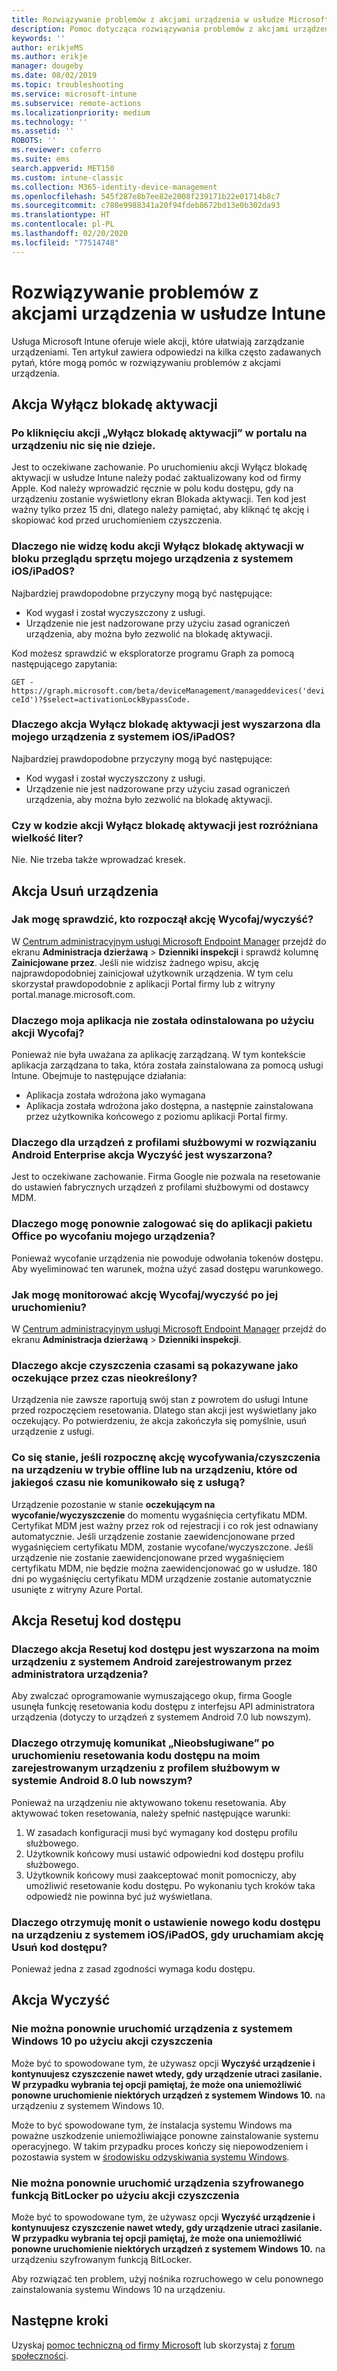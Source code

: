 ```yaml
---
title: Rozwiązywanie problemów z akcjami urządzenia w usłudze Microsoft Intune — Azure | Microsoft Docs
description: Pomoc dotycząca rozwiązywania problemów z akcjami urządzenia.
keywords: ''
author: erikjeMS
ms.author: erikje
manager: dougeby
ms.date: 08/02/2019
ms.topic: troubleshooting
ms.service: microsoft-intune
ms.subservice: remote-actions
ms.localizationpriority: medium
ms.technology: ''
ms.assetid: ''
ROBOTS: ''
ms.reviewer: coferro
ms.suite: ems
search.appverid: MET150
ms.custom: intune-classic
ms.collection: M365-identity-device-management
ms.openlocfilehash: 545f287e8b7ee82e2008f239171b22e01714b8c7
ms.sourcegitcommit: c780e9988341a20f94fdeb8672bd13e0b302da93
ms.translationtype: HT
ms.contentlocale: pl-PL
ms.lasthandoff: 02/20/2020
ms.locfileid: "77514748"
---
```

# <a name="troubleshoot-device-actions-in-intune"></a>Rozwiązywanie problemów z akcjami urządzenia w usłudze Intune

Usługa Microsoft Intune oferuje wiele akcji, które ułatwiają zarządzanie urządzeniami. Ten artykuł zawiera odpowiedzi na kilka często zadawanych pytań, które mogą pomóc w rozwiązywaniu problemów z akcjami urządzenia.

## <a name="disable-activation-lock-action"></a>Akcja Wyłącz blokadę aktywacji

### <a name="i-clicked-the-disable-activation-lock-action-in-the-portal-but-nothing-happened-on-the-device"></a>Po kliknięciu akcji „Wyłącz blokadę aktywacji” w portalu na urządzeniu nic się nie dzieje.
Jest to oczekiwane zachowanie. Po uruchomieniu akcji Wyłącz blokadę aktywacji w usłudze Intune należy podać zaktualizowany kod od firmy Apple. Kod należy wprowadzić ręcznie w polu kodu dostępu, gdy na urządzeniu zostanie wyświetlony ekran Blokada aktywacji. Ten kod jest ważny tylko przez 15 dni, dlatego należy pamiętać, aby kliknąć tę akcję i skopiować kod przed uruchomieniem czyszczenia.

### <a name="why-dont-i-see-the-disable-activation-lock-code-in-the-hardware-overview-blade-of-my-iosipados-device"></a>Dlaczego nie widzę kodu akcji Wyłącz blokadę aktywacji w bloku przeglądu sprzętu mojego urządzenia z systemem iOS/iPadOS?
Najbardziej prawdopodobne przyczyny mogą być następujące:
- Kod wygasł i został wyczyszczony z usługi.
- Urządzenie nie jest nadzorowane przy użyciu zasad ograniczeń urządzenia, aby można było zezwolić na blokadę aktywacji.

Kod możesz sprawdzić w eksploratorze programu Graph za pomocą następującego zapytania:

```GET - https://graph.microsoft.com/beta/deviceManagement/manageddevices('deviceId')?$select=activationLockBypassCode.```

### <a name="why-is-the-disable-activation-lock-action-greyed-out-for-my-iosipados-device"></a>Dlaczego akcja Wyłącz blokadę aktywacji jest wyszarzona dla mojego urządzenia z systemem iOS/iPadOS?
Najbardziej prawdopodobne przyczyny mogą być następujące: 
- Kod wygasł i został wyczyszczony z usługi.
- Urządzenie nie jest nadzorowane przy użyciu zasad ograniczeń urządzenia, aby można było zezwolić na blokadę aktywacji.

### <a name="is-the-disable-activation-lock-code-case-sensitive"></a>Czy w kodzie akcji Wyłącz blokadę aktywacji jest rozróżniana wielkość liter?
Nie. Nie trzeba także wprowadzać kresek.

## <a name="remove-devices-action"></a>Akcja Usuń urządzenia

### <a name="how-do-i-tell-who-started-a-retirewipe"></a>Jak mogę sprawdzić, kto rozpoczął akcję Wycofaj/wyczyść?
W [Centrum administracyjnym usługi Microsoft Endpoint Manager](https://go.microsoft.com/fwlink/?linkid=2109431) przejdź do ekranu **Administracja dzierżawą** > **Dzienniki inspekcji** i sprawdź kolumnę **Zainicjowane przez**.
Jeśli nie widzisz żadnego wpisu, akcję najprawdopodobniej zainicjował użytkownik urządzenia. W tym celu skorzystał prawdopodobnie z aplikacji Portal firmy lub z witryny portal.manage.microsoft.com.

### <a name="why-wasnt-my-application-uninstalled-after-using-retire"></a>Dlaczego moja aplikacja nie została odinstalowana po użyciu akcji Wycofaj?
Ponieważ nie była uważana za aplikację zarządzaną. W tym kontekście aplikacja zarządzana to taka, która została zainstalowana za pomocą usługi Intune. Obejmuje to następujące działania:
- Aplikacja została wdrożona jako wymagana
- Aplikacja została wdrożona jako dostępna, a następnie zainstalowana przez użytkownika końcowego z poziomu aplikacji Portal firmy.

### <a name="why-is-wipe-grayed-out-for-android-enterprise-work-profile-devices"></a>Dlaczego dla urządzeń z profilami służbowymi w rozwiązaniu Android Enterprise akcja Wyczyść jest wyszarzona?
Jest to oczekiwane zachowanie. Firma Google nie pozwala na resetowanie do ustawień fabrycznych urządzeń z profilami służbowymi od dostawcy MDM.

### <a name="why-can-i-sign-back-into-my-office-apps-after-my-device-was-retired"></a>Dlaczego mogę ponownie zalogować się do aplikacji pakietu Office po wycofaniu mojego urządzenia?
Ponieważ wycofanie urządzenia nie powoduje odwołania tokenów dostępu. Aby wyeliminować ten warunek, można użyć zasad dostępu warunkowego.

### <a name="how-can-i-monitor-a-retirewipe-action-after-it-was-issued"></a>Jak mogę monitorować akcję Wycofaj/wyczyść po jej uruchomieniu?
W [Centrum administracyjnym usługi Microsoft Endpoint Manager](https://go.microsoft.com/fwlink/?linkid=2109431) przejdź do ekranu **Administracja dzierżawą** > **Dzienniki inspekcji**.

### <a name="why-do-wipes-sometimes-show-as-pending-indefinitely"></a>Dlaczego akcje czyszczenia czasami są pokazywane jako oczekujące przez czas nieokreślony?
Urządzenia nie zawsze raportują swój stan z powrotem do usługi Intune przed rozpoczęciem resetowania. Dlatego stan akcji jest wyświetlany jako oczekujący. Po potwierdzeniu, że akcja zakończyła się pomyślnie, usuń urządzenie z usługi.

### <a name="what-happens-if-i-start-a-retirewipe-on-an-offline-device-or-a-device-that-hasnt-communicated-with-the-service-in-a-while"></a>Co się stanie, jeśli rozpocznę akcję wycofywania/czyszczenia na urządzeniu w trybie offline lub na urządzeniu, które od jakiegoś czasu nie komunikowało się z usługą?
Urządzenie pozostanie w stanie **oczekującym na wycofanie/wyczyszczenie** do momentu wygaśnięcia certyfikatu MDM. Certyfikat MDM jest ważny przez rok od rejestracji i co rok jest odnawiany automatycznie. Jeśli urządzenie zostanie zaewidencjonowane przed wygaśnięciem certyfikatu MDM, zostanie wycofane/wyczyszczone. Jeśli urządzenie nie zostanie zaewidencjonowane przed wygaśnięciem certyfikatu MDM, nie będzie można zaewidencjonować go w usłudze. 180 dni po wygaśnięciu certyfikatu MDM urządzenie zostanie automatycznie usunięte z witryny Azure Portal.


## <a name="reset-passcode-action"></a>Akcja Resetuj kod dostępu

### <a name="why-is-the-reset-passcode-action-greyed-out-on-my-android-device-admin-enrolled-device"></a>Dlaczego akcja Resetuj kod dostępu jest wyszarzona na moim urządzeniu z systemem Android zarejestrowanym przez administratora urządzenia?
Aby zwalczać oprogramowanie wymuszającego okup, firma Google usunęła funkcję resetowania kodu dostępu z interfejsu API administratora urządzenia (dotyczy to urządzeń z systemem Android 7.0 lub nowszym).

### <a name="why-do-i-get-a-not-supported-message-when-i-issue-a-passcode-reset-to-my-android-80-or-later-work-profile-enrolled-device"></a>Dlaczego otrzymuję komunikat „Nieobsługiwane” po uruchomieniu resetowania kodu dostępu na moim zarejestrowanym urządzeniu z profilem służbowym w systemie Android 8.0 lub nowszym?
Ponieważ na urządzeniu nie aktywowano tokenu resetowania. Aby aktywować token resetowania, należy spełnić następujące warunki:
1. W zasadach konfiguracji musi być wymagany kod dostępu profilu służbowego.
2. Użytkownik końcowy musi ustawić odpowiedni kod dostępu profilu służbowego.
3. Użytkownik końcowy musi zaakceptować monit pomocniczy, aby umożliwić resetowanie kodu dostępu.
Po wykonaniu tych kroków taka odpowiedź nie powinna być już wyświetlana.

### <a name="why-am-i-prompted-to-set-a-new-passcode-on-my-iosipados-device-when-i-issue-the-remove-passcode-action"></a>Dlaczego otrzymuję monit o ustawienie nowego kodu dostępu na urządzeniu z systemem iOS/iPadOS, gdy uruchamiam akcję Usuń kod dostępu?
Ponieważ jedna z zasad zgodności wymaga kodu dostępu.


## <a name="wipe-action"></a>Akcja Wyczyść

### <a name="i-cant-restart-a-windows-10-device-after-using-the-wipe-action"></a>Nie można ponownie uruchomić urządzenia z systemem Windows 10 po użyciu akcji czyszczenia
Może być to spowodowane tym, że używasz opcji **Wyczyść urządzenie i kontynuujesz czyszczenie nawet wtedy, gdy urządzenie utraci zasilanie. W przypadku wybrania tej opcji pamiętaj, że może ona uniemożliwić ponowne uruchomienie niektórych urządzeń z systemem Windows 10.** na urządzeniu z systemem Windows 10.

Może to być spowodowane tym, że instalacja systemu Windows ma poważne uszkodzenie uniemożliwiające ponowne zainstalowanie systemu operacyjnego. W takim przypadku proces kończy się niepowodzeniem i pozostawia system w [środowisku odzyskiwania systemu Windows]( https://docs.microsoft.com/windows-hardware/manufacture/desktop/windows-recovery-environment--windows-re--technical-reference).

### <a name="i-cant-restart-a-bitlocker-encrypted-device-after-using-the-wipe-action"></a>Nie można ponownie uruchomić urządzenia szyfrowanego funkcją BitLocker po użyciu akcji czyszczenia
Może być to spowodowane tym, że używasz opcji **Wyczyść urządzenie i kontynuujesz czyszczenie nawet wtedy, gdy urządzenie utraci zasilanie. W przypadku wybrania tej opcji pamiętaj, że może ona uniemożliwić ponowne uruchomienie niektórych urządzeń z systemem Windows 10.** na urządzeniu szyfrowanym funkcją BitLocker.

Aby rozwiązać ten problem, użyj nośnika rozruchowego w celu ponownego zainstalowania systemu Windows 10 na urządzeniu.


## <a name="next-steps"></a>Następne kroki

Uzyskaj [pomoc techniczną od firmy Microsoft](../fundamentals/get-support.md) lub skorzystaj z [forum społeczności](https://social.technet.microsoft.com/Forums/en-US/home?category=microsoftintune).
